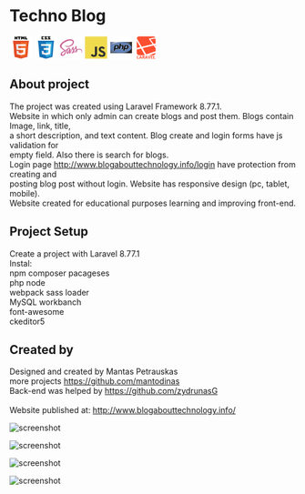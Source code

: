 # Techno Blog

<p align="left"> 
<img src="https://raw.githubusercontent.com/devicons/devicon/master/icons/html5/html5-original-wordmark.svg" alt="html5" width="40" height="40"/> <img src="https://raw.githubusercontent.com/devicons/devicon/master/icons/css3/css3-original-wordmark.svg" alt="css" width="40" height="40"/> <img src="https://raw.githubusercontent.com/devicons/devicon/master/icons/sass/sass-original.svg" alt="sass" width="40" height="40"/> <img src="https://raw.githubusercontent.com/devicons/devicon/master/icons/javascript/javascript-original.svg" alt="javascript" width="40" height="40"/> <img src="https://raw.githubusercontent.com/devicons/devicon/master/icons/php/php-original.svg" alt="php" width="40" height="40"/> <img src="https://raw.githubusercontent.com/devicons/devicon/master/icons/laravel/laravel-plain-wordmark.svg" alt="laravel" width="40" height="40"/>
</p>

## About project
The project was created using Laravel Framework 8.77.1. 
<br>Website in which only admin can create blogs and post them. Blogs contain Image, link, title, 
<br>a short description, and text content. Blog create and login forms have js validation for 
<br>empty field. Also there is search for blogs. 
<br>Login page http://www.blogabouttechnology.info/login have protection from creating and 
<br>posting blog post without login. Website has responsive design (pc, tablet, mobile).
<br>Website created for educational purposes learning and improving front-end.

## Project Setup
Create a project with Laravel 8.77.1
<br>Instal:
<br>npm composer pacageses
<br>php node
<br>webpack sass loader
<br>MySQL workbanch
<br>font-awesome
<br>ckeditor5

## Created by
Designed and created by Mantas Petrauskas
<br>more projects https://github.com/mantodinas
<br>Back-end was helped by https://github.com/zydrunasG
<br>
<br>Website published at: http://www.blogabouttechnology.info/

![screenshot](../public/img/screenshots/top.jpgjpg)

![screenshot](./public/img/screenshots/top.jpgjpg)

![screenshot](./public/img/screenshots/top.jpgjpg)

![screenshot](./public/img/screenshots/top.jpgjpg)